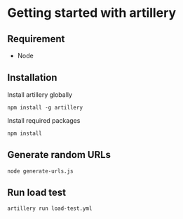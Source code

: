 # Getting started with artillery

## Requirement

- Node

## Installation

Install artillery globally

```
npm install -g artillery
```

Install required packages

```
npm install
```

## Generate random URLs

```
node generate-urls.js
```

## Run load test

```
artillery run load-test.yml
```
